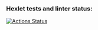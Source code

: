 ### Hexlet tests and linter status:
[![Actions Status](https://github.com/giantello12/python-project-49/actions/workflows/hexlet-check.yml/badge.svg)](https://github.com/giantello12/python-project-49/actions)